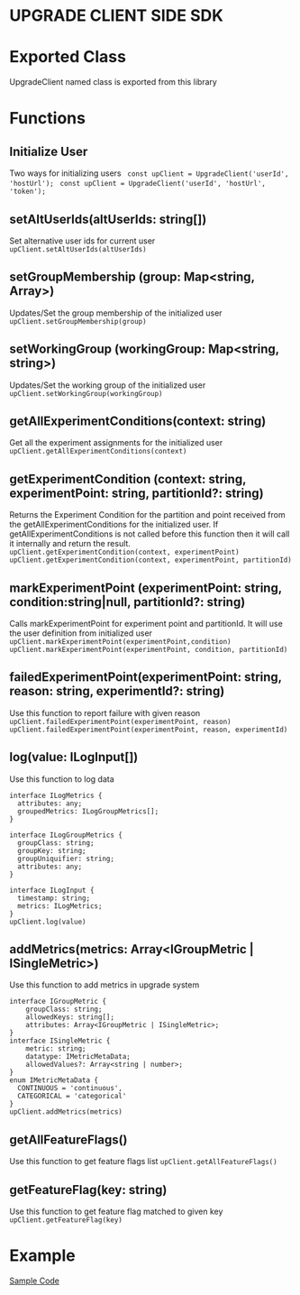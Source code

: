 # UPGRADE CLIENT SIDE SDK
# Exported Class
UpgradeClient named class is exported from this library

# Functions

## Initialize User
Two ways for initializing users
``` const upClient = UpgradeClient('userId', 'hostUrl');```
``` const upClient = UpgradeClient('userId', 'hostUrl', 'token');```

## setAltUserIds(altUserIds: string[])
Set alternative user ids for current user
``` upClient.setAltUserIds(altUserIds)```

## setGroupMembership (group: Map<string, Array<string>>)
Updates/Set the group membership of the initialized user
```upClient.setGroupMembership(group)```

## setWorkingGroup (workingGroup: Map<string, string>)
Updates/Set the working group of the initialized user
```upClient.setWorkingGroup(workingGroup)```

## getAllExperimentConditions(context: string)
Get all the experiment assignments for the initialized user
```upClient.getAllExperimentConditions(context)```

## getExperimentCondition (context: string, experimentPoint: string, partitionId?: string)
Returns the Experiment Condition for the partition and point received from the getAllExperimentConditions for the initialized user. If getAllExperimentConditions is not called before this function then it will call it internally and return the result.
```upClient.getExperimentCondition(context, experimentPoint)```
```upClient.getExperimentCondition(context, experimentPoint, partitionId)```

## markExperimentPoint (experimentPoint: string, condition:string|null, partitionId?: string)
Calls markExperimentPoint for experiment point and partitionId. It will use the user definition from initialized user
```upClient.markExperimentPoint(experimentPoint,condition)```
```upClient.markExperimentPoint(experimentPoint, condition, partitionId)```

## failedExperimentPoint(experimentPoint: string, reason: string, experimentId?: string)
Use this function to report failure with given reason
```upClient.failedExperimentPoint(experimentPoint, reason)```
```upClient.failedExperimentPoint(experimentPoint, reason, experimentId)```

## log(value: ILogInput[])
Use this function to log data
```
interface ILogMetrics {
  attributes: any;
  groupedMetrics: ILogGroupMetrics[];
}

interface ILogGroupMetrics {
  groupClass: string;
  groupKey: string;
  groupUniquifier: string;
  attributes: any;
}

interface ILogInput {
  timestamp: string;
  metrics: ILogMetrics;
}
upClient.log(value)
```

## addMetrics(metrics: Array<IGroupMetric | ISingleMetric>)
Use this function to add metrics in upgrade system

```
interface IGroupMetric {
    groupClass: string;
    allowedKeys: string[];
    attributes: Array<IGroupMetric | ISingleMetric>;
}
interface ISingleMetric {
    metric: string;
    datatype: IMetricMetaData;
    allowedValues?: Array<string | number>;
}
enum IMetricMetaData {
  CONTINUOUS = 'continuous',
  CATEGORICAL = 'categorical'
}
upClient.addMetrics(metrics)
```

## getAllFeatureFlags()
Use this function to get feature flags list
```upClient.getAllFeatureFlags()```

## getFeatureFlag(key: string)
Use this function to get feature flag matched to given key
```upClient.getFeatureFlag(key)```

# Example
[Sample Code](https://gist.github.com/JD2455/819b178bd43fc3da376eb2d6ddc55c3b "Sample Code")

